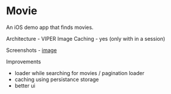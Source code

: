 # Movie
An iOS demo app that finds movies.

Architecture - VIPER 
Image Caching - yes (only with in a session)

Screenshots - 
[image](https://github.com/rishavkohli/Movie/tree/main/ScreenShots/home.png)

Improvements 
- loader while searching for movies / pagination loader
- caching using persistance storage
- better ui 
